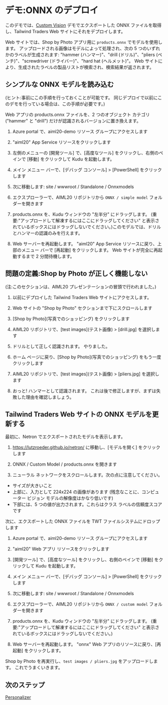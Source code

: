 # <a name="demo-onnx-deployment"></a>デモ:ONNX のデプロイ

このデモでは、[Custom Vision](DEMO%20Custom%20Vision.md) デモでエクスポートした ONNX ファイルを取得し、Tailwind Traders Web サイトにそれをデプロイします。

Web サイトでは、Shop by Photo アプリ用に `products.onnx` でモデルを使用します。 アップロードされる画像はモデルによって処理され、次の 5 つのいずれかのラベルが生成されます: "hammer (ハンマー)"、"drill (ドリル)"、"pliers (ペンチ)"、"screwdriver (ドライバー)"、"hard hat (ヘルメット)"。 Web サイトにより、生成されたラベルの製品リストが検索され、検索結果が返されます。

## <a name="load-the-simple-onnx-model"></a>シンプルな ONNX モデルを読み込む

(ヒント:事前にこの手順を行っておくことが可能です。 同じデプロイで以前にこのデモを行っている場合は、この手順が必要です。)

Web アプリの products.onnx ファイルを、2 つのオブジェクト カテゴリ ("hammer" と "drill") だけが認識されるバージョンに置き換えます。

1. Azure portal で、aiml20-demo リソース グループにアクセスします

1. "aiml20" App Service リソースをクリックします

1. 左側のメニューの [開発ツール] で、[高度なツール] をクリックし、右側のペインで [移動] をクリックして Kudu を起動します。

1. メイン メニュー バーで、[デバッグ コンソール] > [PowerShell] をクリックします

1. 次に移動します: site / wwwroot / Standalone / Onnxmodels

1. エクスプローラーで、AIML20 リポジトリから `ONNX / simple model` フォルダーを開きます

1. products.onnx を、Kudu ウィンドウの "左半分" にドラッグします。 (重要:"アップロードして解凍するにはここにドラッグしてください" と表示されているボックスにはドラッグしないでください。)このモデルでは、ドリルとハンマーの認識のみを行えます。

1. Web サーバーを再起動します。 "aiml20" App Service リソースに戻り、上部のメニュー バーで [再起動] をクリックします。 Web サイトが完全に再起動するまで 2 分間待機します。

## <a name="defining-the-problem-shop-by-photo-doesnt-work-right"></a>問題の定義:Shop by Photo が正しく機能しない

(注:このセクションは、AIML20 プレゼンテーションの冒頭で行われました。)

1. 以前にデプロイした Tailwind Traders Web サイトにアクセスします。 

1. Web サイトの "Shop by Photo" セクションまで下にスクロールします

1. [Shop by Photo]\(写真でのショッピング\) をクリックします

1. AIML20 リポジトリで、[test images]\(テスト画像\) > [drill.jpg] を選択します

1. ドリルとして正しく認識されます。 やりました。

1. ホーム ページに戻り、[Shop by Photo]\(写真でのショッピング\) をもう一度クリックします

1. AIML20 リポジトリで、[test images]\(テスト画像\) > [pliers.jpg] を選択します

1. おっと! ハンマーとして認識されます。 これは後で修正しますが、まずは失敗した理由を確認しましょう。

## <a name="update-the-onnx-model-in-the-tailwind-traders-website"></a>Tailwind Traders Web サイトの ONNX モデルを更新する

最初に、Netron でエクスポートされたモデルを表示します。

1. https://lutzroeder.github.io/netron/ に移動し、[モデルを開く] をクリックします

2. ONNX / Custom Model / products.onnx を開きます

3. ニューラル ネットワークをスクロールします。次の点に注意してください。

 - サイズが大きいこと
 - 上部に、入力として 224x224 の画像があります (残念なことに、コンピューター ビジョン モデルの解像度はかなり低いです)
 - 下部には、5 つの値が出力されます。これらはクラス ラベルの信頼度スコアです

次に、エクスポートした ONNX ファイルを TWT ファイルシステムにドロップします

1. Azure portal で、aiml20-demo リソース グループにアクセスします

1. "aiml20" Web アプリ リソースをクリックします

1. [開発ツール] で、[高度なツール] をクリックし、右側のペインで [移動] をクリックして Kudu を起動します。

1. メイン メニュー バーで、[デバッグ コンソール] > [PowerShell] をクリックします

1. 次に移動します: site / wwwroot / Standalone / Onnxmodels

1. エクスプローラーで、AIML20 リポジトリから `ONNX / custom model` フォルダーを開きます

1. products.onnx を、Kudu ウィンドウの "左半分" にドラッグします。 (重要:"アップロードして解凍するにはここにドラッグしてください" と表示されているボックスにはドラッグしないでください。)

1. Web サーバーを再起動します。 "onnx" Web アプリのリソースに戻り、[再起動] をクリックします。

Shop by Photo を再実行し、`test images / pliers.jpg` をアップロードします。 これでうまくいきます。

## <a name="next-step"></a>次のステップ

[Personalizer](DEMO%20Personalizer.md)


